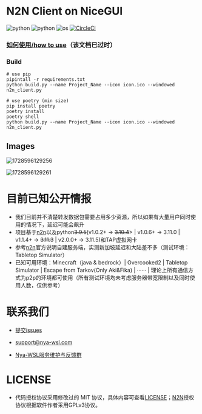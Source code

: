 # N2N Client on NiceGUI

![python](https://img.shields.io/badge/Version-2.0.2-cyan) ![python](https://img.shields.io/badge/Python-3.11.5-blue) ![os](https://img.shields.io/badge/OS-Windows-orange) [![CircleCI](https://dl.circleci.com/status-badge/img/gh/Nya-WSL/N2N-Client-py/tree/main.svg?style=svg)](https://dl.circleci.com/status-badge/redirect/gh/Nya-WSL/N2N-Client-py/tree/main)

### [如何使用/how to use](./How-To-Use.md)（该文档已过时）

### Build

```
# use pip
pipintall -r requirements.txt
python build.py --name Project_Name --icon icon.ico --windowed n2n_client.py

# use poetry (min size)
pip install poetry
poetry install
poetry shell
python build.py --name Project_Name --icon icon.ico --windowed n2n_client.py
```

## Images

![1728596129256](https://github.com/user-attachments/assets/42c8b878-c32c-4d25-b938-4d4fdde0485c)

![1728596129261](https://github.com/user-attachments/assets/8ed0e5da-0113-4ae6-a945-931568da21dd)

# 目前已知公开情报

* 我们目前并不清楚转发数据包需要占用多少资源，所以如果有大量用户同时使用的情况下，延迟可能会飙升
* 项目基于[n2n](https://github.com/ntop/n2n)以及python<s>3.9.5</s>(v1.0.2+ -> <s>3.10.4</s>> | v1.0.6+ -> 3.11.0 | v1.1.4+ -> <s>3.11.3</s> | v2.0.0+ -> 3.11.5)和TAP虚拟网卡
* 参考[n2n](https://github.com/ntop/n2n)官方说明自建服务端，实测新加坡延迟和大陆差不多（测试环境：Tabletop Simulator）
* 已知可用环境：Minecraft（java & bedrock）| Overcooked2 | Tabletop Simulator | Escape from Tarkov(Only Aki&Fika) | ······ | 理论上所有通信方式为p2p的环境都可使用（所有测试环境均未考虑服务器带宽限制以及同时使用人数，仅供参考）

# 联系我们

- [提交issues](https://github.com/Nya-WSL/issues/issues)

- [support@nya-wsl.com](mailto:support@nya-wsl.com)

- [Nya-WSL服务维护与反馈群](https://jq.qq.com/?_wv=1027&k=tSeB0sdy)

# LICENSE

- 代码授权协议采用修改过的 MIT 协议，具体内容可查看[LICENSE](LICENSE)；[N2N](https://github.com/ntop/n2n)授权协议根据软件作者采用GPLv3协议。